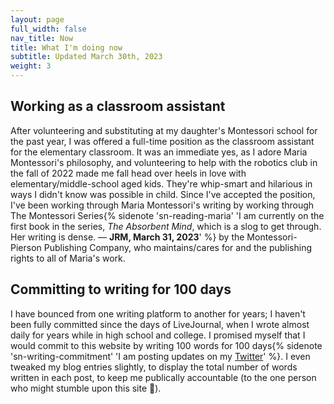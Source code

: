 ```yaml
---
layout: page
full_width: false
nav_title: Now
title: What I'm doing now
subtitle: Updated March 30th, 2023
weight: 3
---
```


## Working as a classroom assistant

After volunteering and substituting at my daughter's Montessori school for the past year, I was offered a full-time position as the classroom assistant for the elementary classroom. It was an immediate yes, as I adore Maria Montessori's philosophy, and volunteering to help with the robotics club in the fall of 2022 made me fall head over heels in love with elementary/middle-school aged kids. They're whip-smart and hilarious in ways I didn't know was possible in child. Since I've accepted the position, I've been working through Maria Montessori's writing by working through The Montessori Series{% sidenote 'sn-reading-maria' 'I am currently on the first book in the series, _The Absorbent Mind_, which is a slog to get through. Her writing is dense. — **JRM, March 31, 2023**' %} by the Montessori-Pierson Publishing Company, who maintains/cares for and the publishing rights to all of Maria's work. 

## Committing to writing for 100 days

I have bounced from one writing platform to another for years; I haven't been fully committed since the days of LiveJournal, when I wrote almost daily for years while in high school and college. I promised myself that I would commit to this website by writing 100 words for 100 days{% sidenote 'sn-writing-commitment' 'I am posting updates on my [Twitter](https://twitter.com/amorfatimami)' %}. I even tweaked my blog entries slightly, to display the total number of words written in each post, to keep me publically accountable (to the one person who might stumble upon this site 👋).

